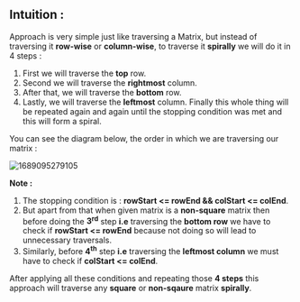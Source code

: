 ## Intuition :

Approach is very simple just like traversing a Matrix, but instead of traversing it **row-wise** or **column-wise**, to traverse it **spirally** we will do it in 4 steps :
1. First we will traverse the **top** row.
2. Second we will traverse the **rightmost** column.
3. After that, we will traverse the **bottom** row.
4. Lastly, we will traverse the **leftmost** column.
Finally this whole thing will be repeated again and again until the stopping condition was met and this will form a spiral.


You can see the diagram below, the order in which we are traversing our matrix :

<img src="https://i.ibb.co/N2VsrHS/1689095279105.jpg" alt="1689095279105" border="0">

**Note :**
1. The stopping condition is : **rowStart <= rowEnd && colStart <= colEnd**.
2. But apart from that when given matrix is a **non-square** matrix then before doing the **3<sup>rd<sup>** step **i.e**
    traversing the **bottom row** we have to check if  **rowStart <= rowEnd** because not doing so will lead to unnecessary
    traversals.
3. Similarly, before **4<sup>th<sup>** step **i.e** traversing the **leftmost column** we must have to check if **colStart <= colEnd**.

After applying all these conditions and repeating those **4 steps** this approach will traverse any **square** or **non-sqaure** matrix **spirally**.